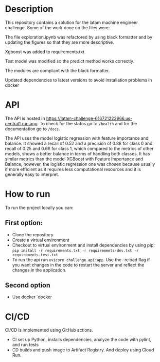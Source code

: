 # Description

This repository contains a solution for the latam machine engineer challenge. Some of the work done on the files were:

The file exploration.ipynb was refactored by using black formatter and by updating the figures so that they are more descriptive.

Xgboost was added to requirements.txt.

Test model was modified so the predict method works correctly.

The modules are compliant with the black formatter.

Updated dependencies to latest versions to avoid installation problems in docker

# API

The API is hosted in https://latam-challenge-616721223966.us-central1.run.app. To check for the status go to `/health` and for the documentation go to `/docs`.

The API uses the model logistic regression with feature importance and balance. It showed a recall of 0.52 and a precision of 0.88 for class 0 and recall of 0.25 and 0.69 for class 1, which compared to the metrics of other models, shows a better balance in terms of handling both classes. It has similar metrics than the model XGBoost with Feature Importance and Balance, however, the logistic regression one was chosen because usually if more efficient as it requires less computational resources and it is generally easy to interpret.

# How to run
To run the project locally you can:
## First option:
- Clone the repository
- Create a virtual environment
- Checkout to virtual environment and install dependencies by using pip: `pip install -r requirements.txt -r requirements-dev.txt -r requirements-test.txt`
- To run the api run `uvicorn challenge.api:app`. Use the –reload flag if you want changes in the code to restart the server and reflect the changes in the application.

## Second option
- Use docker `docker


# CI/CD
CI/CD is implemented using GitHub actions.
- CI set up Python, installs dependencies, analyze the code with pylint, and run tests
- CD builds and push image to Artifact Registry. And deploy using Cloud Run.
